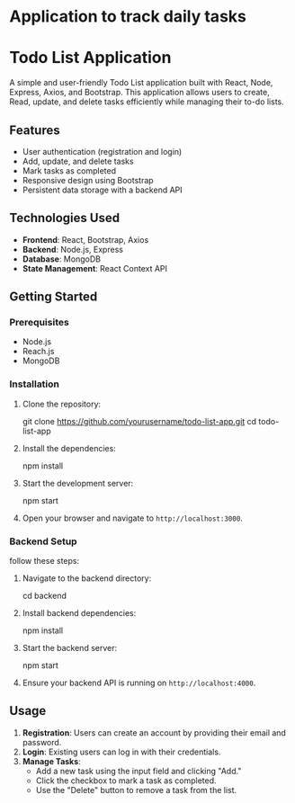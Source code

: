 # Application to track daily tasks

# Todo List Application

A simple and user-friendly Todo List application built with React, Node, Express, Axios, and Bootstrap. This application allows users to create, Read, update, and delete tasks efficiently while managing their to-do lists.

## Features

- User authentication (registration and login)
- Add, update, and delete tasks
- Mark tasks as completed
- Responsive design using Bootstrap
- Persistent data storage with a backend API

## Technologies Used

- **Frontend**: React, Bootstrap, Axios
- **Backend**: Node.js, Express
- **Database**: MongoDB
- **State Management**: React Context API

## Getting Started

### Prerequisites

- Node.js
- Reach.js
- MongoDB

### Installation

1. Clone the repository:

   git clone https://github.com/yourusername/todo-list-app.git
   cd todo-list-app

2. Install the dependencies:

   npm install

3. Start the development server:

   npm start

4. Open your browser and navigate to `http://localhost:3000`.

### Backend Setup

follow these steps:

1. Navigate to the backend directory:

   cd backend

2. Install backend dependencies:

   npm install

3. Start the backend server:

   npm start

4. Ensure your backend API is running on `http://localhost:4000`.

## Usage

1. **Registration**: Users can create an account by providing their email and password.
2. **Login**: Existing users can log in with their credentials.
3. **Manage Tasks**:
   - Add a new task using the input field and clicking "Add."
   - Click the checkbox to mark a task as completed.
   - Use the "Delete" button to remove a task from the list.

